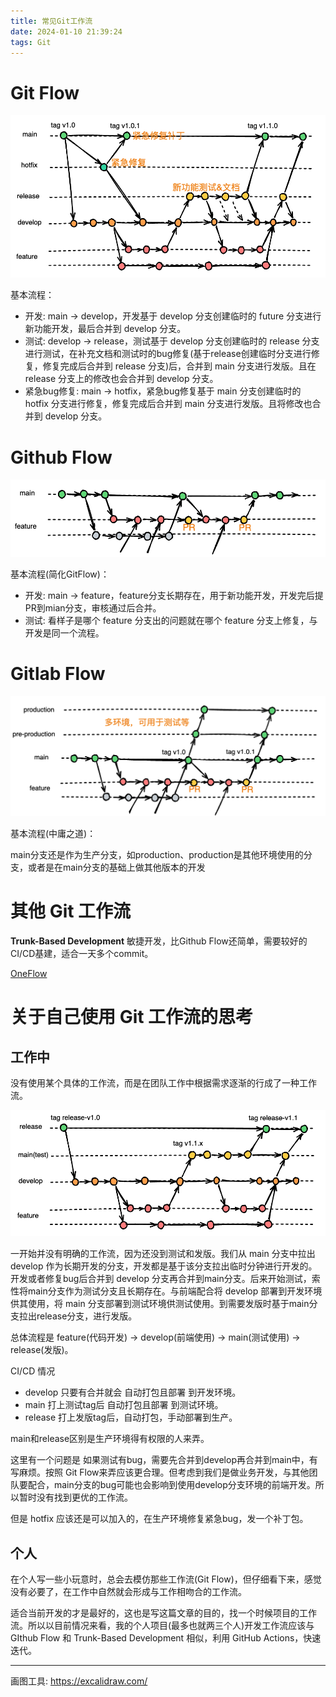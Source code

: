 ```yaml
---
title: 常见Git工作流
date: 2024-01-10 21:39:24
tags: Git
---
```


# Git Flow

![Git Flow](https://raw.githubusercontent.com/lkzc19/blasphemy.zimg/main/drinkice/2024-01-10-21-42-29.png)

基本流程：

- 开发: main -> develop，开发基于 develop 分支创建临时的 future 分支进行新功能开发，最后合并到 develop 分支。
- 测试: develop -> release，测试基于 develop 分支创建临时的 release 分支进行测试，在补充文档和测试时的bug修复(基于release创建临时分支进行修复，修复完成后合并到 release 分支)后，合并到 main 分支进行发版。且在 release 分支上的修改也会合并到 develop 分支。
- 紧急bug修复: main -> hotfix，紧急bug修复基于 main 分支创建临时的 hotfix 分支进行修复，修复完成后合并到 main 分支进行发版。且将修改也合并到 develop 分支。

# Github Flow

![Github Flow](https://raw.githubusercontent.com/lkzc19/blasphemy.zimg/main/drinkice/2024-01-10-21-43-20.png)

基本流程(简化GitFlow)：

- 开发: main -> feature，feature分支长期存在，用于新功能开发，开发完后提PR到mian分支，审核通过后合并。
- 测试: 看样子是哪个 feature 分支出的问题就在哪个 feature 分支上修复，与开发是同一个流程。

# Gitlab Flow

![Gitlab Flow](https://raw.githubusercontent.com/lkzc19/blasphemy.zimg/main/drinkice/2024-01-10-21-43-41.png)

基本流程(中庸之道)：

main分支还是作为生产分支，如production、production是其他环境使用的分支，或者是在main分支的基础上做其他版本的开发

# 其他 Git 工作流

**Trunk-Based Development** 敏捷开发，比Github Flow还简单，需要较好的CI/CD基建，适合一天多个commit。

[OneFlow](https://www.endoflineblog.com/oneflow-a-git-branching-model-and-workflow)

# 关于自己使用 Git 工作流的思考

## 工作中

没有使用某个具体的工作流，而是在团队工作中根据需求逐渐的行成了一种工作流。

![mine](https://raw.githubusercontent.com/lkzc19/blasphemy.zimg/main/drinkice/2024-01-10-22-38-53.png)

一开始并没有明确的工作流，因为还没到测试和发版。我们从 main 分支中拉出 develop 作为长期开发的分支，开发都是基于该分支拉出临时分钟进行开发的。开发或者修复bug后合并到 develop 分支再合并到main分支。后来开始测试，索性将main分支作为测试分支且长期存在。与前端配合将 develop 部署到开发环境供其使用，将 main 分支部署到测试环境供测试使用。到需要发版时基于main分支拉出release分支，进行发版。

总体流程是 feature(代码开发) -> develop(前端使用) -> main(测试使用) -> release(发版)。

CI/CD 情况

- develop 只要有合并就会 自动打包且部署 到开发环境。
- main 打上测试tag后 自动打包且部署 到测试环境。
- release 打上发版tag后，自动打包，手动部署到生产。

main和release区别是生产环境得有权限的人来弄。

这里有一个问题是 如果测试有bug，需要先合并到develop再合并到main中，有写麻烦。按照 Git Flow来弄应该更合理。但考虑到我们是做业务开发，与其他团队要配合，main分支的bug可能也会影响到使用develop分支环境的前端开发。所以暂时没有找到更优的工作流。

但是 hotfix 应该还是可以加入的，在生产环境修复紧急bug，发一个补丁包。

## 个人

在个人写一些小玩意时，总会去模仿那些工作流(Git Flow)，但仔细看下来，感觉没有必要了，在工作中自然就会形成与工作相吻合的工作流。

适合当前开发的才是最好的，这也是写这篇文章的目的，找一个时候项目的工作流。所以以目前情况来看，我的个人项目(最多也就两三个人)开发工作流应该与 GIthub Flow 和 Trunk-Based Development 相似，利用 GitHub Actions，快速迭代。

---
画图工具: https://excalidraw.com/